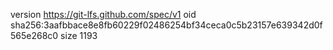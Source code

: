 version https://git-lfs.github.com/spec/v1
oid sha256:3aafbbace8e8fb60229f02486254bf34ceca0c5b23157e639342d0f565e268c0
size 1193

